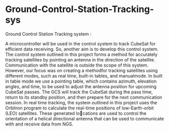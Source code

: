 # Ground-Control-Station-Tracking-sys
Ground Control Station Tracking system :

A microcontroller will be used in the control system to track CubeSat for efficient data
receiving. So, another aim is to develop this control system.
The control system outlined in this project forms a method for accurately tracking 
satellites by pointing an antenna in the direction of the satellite. Communication with 
the satellite is outside the scope of this system. However, our focus was on creating a
methodfor tracking satellites using different modes, such as real time, built-in tables, and
manualmode.
In built in table mode we use a pointing table, which contains azimuth, elevation angles,
and time, to be used to adjust the antenna position for upcoming CubeSat passes. The
GCS will track the CubeSat during the pass time, return to its standby position, and then
prepare for the next communication session.
In real time tracking, the system outlined in this project uses the Orbitron program to
calculate the real-time positions of low-Earth-orbit (LEO) satellites. These generated locations are used to control the orientation of a helical directional antenna that can be used
to communicate with and receive data from NGS.
